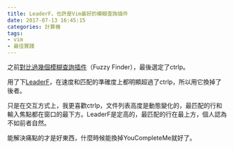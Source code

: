 ```yaml
---
title: LeaderF，也許是Vim最好的模糊查詢插件
date: 2017-07-13 16:45:15
categories: 計算機
tags:
- vim
- 最佳實踐
---
```


之前[對比過幾個模糊查詢插件](/post/ctrlp-vs-unite-vs-command-t-vs-fuzzyfinder/)（Fuzzy Finder），最後選定了ctrlp。

用了下[LeaderF](https://github.com/Yggdroot/LeaderF)，在速度和匹配的準確度上都明顯超過了ctrlp，所以用它換掉了後者。

只是在交互方式上，我更喜歡ctrlp，文件列表高度是動態變化的，最匹配的行和輸入焦點都在窗口的最下方。LeaderF是定高的，最匹配的行在最上方，個人認為不如前者自然。

能解決痛點的才是好東西，什麼時候能換掉YouCompleteMe就好了。

